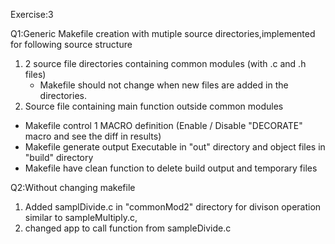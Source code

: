 Exercise:3

Q1:Generic Makefile creation with mutiple source directories,implemented for following source structure
1. 2 source file directories containing common modules (with .c and .h files)
     - Makefile should not change when new files are added in the directories. 
2. Source file containing main function outside common modules
- Makefile control 1 MACRO definition (Enable / Disable "DECORATE" macro and see the diff in results)
- Makefile generate output Executable in "out" directory and object files in "build" directory
- Makefile have clean function to delete build output and temporary files

Q2:Without changing makefile
1. Added samplDivide.c in "commonMod2" directory for divison operation similar to sampleMultiply.c, 
2. changed app to call function from sampleDivide.c
  
